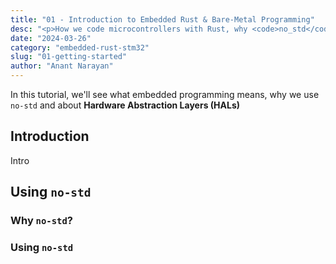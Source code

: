 ```yaml
---
title: "01 - Introduction to Embedded Rust & Bare-Metal Programming"
desc: "<p>How we code microcontrollers with Rust, why <code>no_std</code> exists, and how we tell the STM32 what to do.</p>"
date: "2024-03-26"
category: "embedded-rust-stm32"
slug: "01-getting-started"
author: "Anant Narayan"
---
```


In this tutorial, we'll see what embedded programming means, why we use `no-std` and about
**Hardware Abstraction Layers (HALs)**

## Introduction

Intro

## Using `no-std`
### Why `no-std`?
### Using `no-std`
